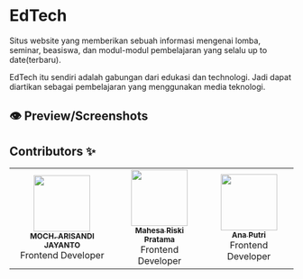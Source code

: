 # EdTech
  Situs website yang memberikan sebuah informasi mengenai lomba, seminar, beasiswa, dan modul-modul pembelajaran yang selalu up to date(terbaru).

  EdTech itu sendiri adalah gabungan dari edukasi dan technologi. Jadi dapat diartikan sebagai pembelajaran yang menggunakan media teknologi.

## 👁️ Preview/Screenshots

## Contributors ✨

<!-- ALL-CONTRIBUTORS-LIST:START - Do not remove or modify this section -->
<!-- prettier-ignore-start -->
<!-- markdownlint-disable -->
<table>
  <tr>
    <td align="center"><a href="https://github.com/MochArisandiJayanto"><img src="https://avatars.githubusercontent.com/u/30518462?v=4?s=100" width="100px;" alt=""/><br /><sub><b>MOCH. ARISANDI JAYANTO</b></sub></a><br /><a title="Code">Frontend</a> <a>Developer</a></td>
    <td align="center"><a href="https://github.com/tadashi23"><img src="https://avatars.githubusercontent.com/u/59566141?v=4" width="100px;" alt=""/><br /><sub><b>Mahesa Riski Pratama</b></sub></a><br /><a title="Code">Frontend</a> <a>Developer</a></td>
    <td align="center"><a href="https://github.com/anaputri3"><img src="https://avatars.githubusercontent.com/u/100758091?v=4" width="100px;" alt=""/><br /><sub><b>Ana Putri</b></sub></a><br /><a title="Code">Frontend</a> <a>Developer</a></td>
  </tr>
</table>
